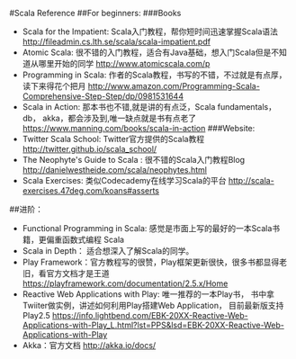 #Scala Reference
##For beginners:
###Books
- Scala for the Impatient: Scala入门教程，帮你短时间迅速掌握Scala语法
http://fileadmin.cs.lth.se/scala/scala-impatient.pdf
- Atomic Scala: 很不错的入门教程，适合有Java基础，想入门Scala但是不知道从哪里开始的同学
http://www.atomicscala.com/p
- Programming in Scala: 作者的Scala教程，书写的不错，不过就是有点厚，读下来得花个把月
http://www.amazon.com/Programming-Scala-Comprehensive-Step-Step/dp/0981531644
- Scala in Action: 那本书也不错,就是讲的有点泛，Scala fundamentals，db， akka，都会涉及到,唯一缺点就是书有点老了
https://www.manning.com/books/scala-in-action
###Website: 
- Twitter Scala School: Twitter官方提供的Scala教程
http://twitter.github.io/scala_school/
- The Neophyte's Guide to Scala : 很不错的Scala入门教程Blog
http://danielwestheide.com/scala/neophytes.html
- Scala Exercises: 类似Codecademy在线学习Scala的平台
http://scala-exercises.47deg.com/koans#asserts

##进阶： 
- Functional Programming in Scala: 感觉是市面上写的最好的一本Scala书籍，更偏重函数式编程
Scala
- Scala in Depth： 适合想深入了解Scala的同学。 
- Play Framework：官方教程写的很赞，Play框架更新很快，很多书都显得老旧，看官方文档才是王道 
https://playframework.com/documentation/2.5.x/Home
- Reactive Web Applications with Play: 唯一推荐的一本Play书， 书中拿Twiiter做实例，讲述如何利用Play搭建Web Application， 目前最新版支持Play2.5
https://info.lightbend.com/EBK-20XX-Reactive-Web-Applications-with-Play_L.html?lst=PPS&lsd=EBK-20XX-Reactive-Web-Applications-with-Play
- Akka：官方文档
http://akka.io/docs/
